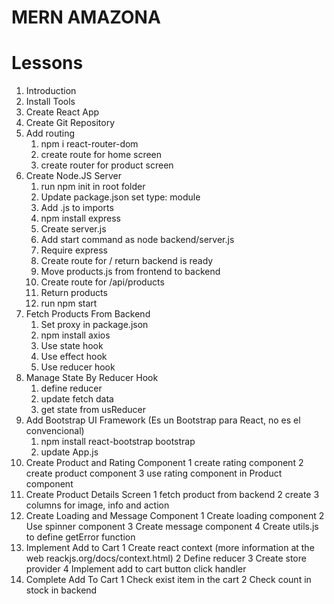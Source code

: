 # MERN AMAZONA

# Lessons

1. Introduction
2. Install Tools
3. Create React App
4. Create Git Repository
5. Add routing
   1. npm i react-router-dom
   2. create route for home screen
   3. create router for product screen
6. Create Node.JS Server
   1. run npm init in root folder
   2. Update package.json set type: module
   3. Add .js to imports
   4. npm install express
   5. Create server.js
   6. Add start command as node backend/server.js
   7. Require express
   8. Create route for / return backend is ready
   9. Move products.js from frontend to backend
   10. Create route for /api/products
   11. Return products
   12. run npm start
7. Fetch Products From Backend
   1. Set proxy in package.json
   2. npm install axios
   3. Use state hook
   4. Use effect hook
   5. Use reducer hook
8. Manage State By Reducer Hook
   1. define reducer
   2. update fetch data
   3. get state from usReducer
9. Add Bootstrap UI Framework (Es un Bootstrap para React, no es el convencional)
   1. npm install react-bootstrap bootstrap
   2. update App.js
10. Create Product and Rating Component
    1 create rating component
    2 create product component
    3 use rating component in Product component
11. Create Product Details Screen
    1 fetch product from backend
    2 create 3 columns for image, info and action
12. Create Loading and Message Component
    1 Create loading component
    2 Use spinner component
    3 Create message component
    4 Create utils.js to define getError function
13. Implement Add to Cart
    1 Create react context (more information at the web reackjs.org/docs/context.html)
    2 Define reducer
    3 Create store provider
    4 Implement add to cart button click handler
14. Complete Add To Cart
    1 Check exist item in the cart
    2 Check count in stock in backend
